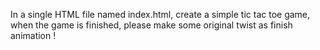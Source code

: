 In a single HTML file named index.html, create a simple tic tac toe game, when the game is finished, please make some original twist as finish animation ! 
